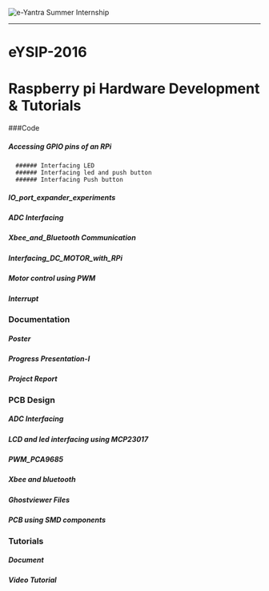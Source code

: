 ![e-Yantra Summer Internship](http://www.e-yantra.org/img/EyantraLogoLarge.png)
***
# eYSIP-2016
# Raspberry pi Hardware Development & Tutorials

###Code
#####  Accessing GPIO pins of an RPi
      ###### Interfacing LED
      ###### Interfacing led and push button
      ###### Interfacing Push button
#####  IO_port_expander_experiments
#####  ADC Interfacing
#####  Xbee_and_Bluetooth Communication
#####  Interfacing_DC_MOTOR_with_RPi
#####  Motor control using PWM
#####  Interrupt

### Documentation
##### Poster
##### Progress Presentation-I
##### Project Report

### PCB Design
##### ADC Interfacing
##### LCD and led interfacing using MCP23017
##### PWM_PCA9685
##### Xbee and bluetooth
##### Ghostviewer Files
##### PCB using SMD components

### Tutorials
##### Document
##### Video Tutorial



